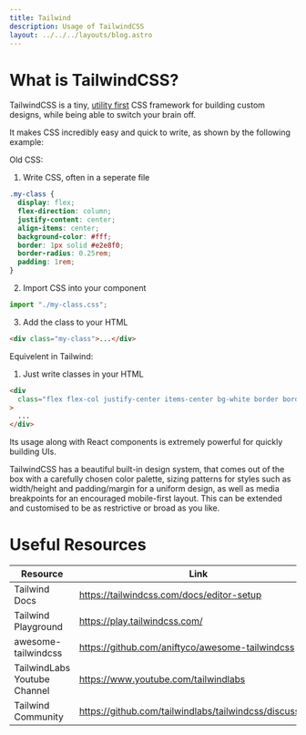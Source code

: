 ```yaml
---
title: Tailwind
description: Usage of TailwindCSS
layout: ../../../layouts/blog.astro
---
```


# What is TailwindCSS?

TailwindCSS is a tiny, [utility first](https://tailwindcss.com/docs/utility-first) CSS framework for building custom designs, while being able to switch your brain off.

It makes CSS incredibly easy and quick to write, as shown by the following example:

Old CSS:

1. Write CSS, often in a seperate file

```css
.my-class {
  display: flex;
  flex-direction: column;
  justify-content: center;
  align-items: center;
  background-color: #fff;
  border: 1px solid #e2e8f0;
  border-radius: 0.25rem;
  padding: 1rem;
}
```

2. Import CSS into your component

```jsx
import "./my-class.css";
```

3. Add the class to your HTML

```html
<div class="my-class">...</div>
```

Equivelent in Tailwind:

1. Just write classes in your HTML

```html
<div
  class="flex flex-col justify-center items-center bg-white border border-gray-200 rounded p-4"
>
  ...
</div>
```

Its usage along with React components is extremely powerful for quickly building UIs.

TailwindCSS has a beautiful built-in design system, that comes out of the box with a carefully chosen color palette, sizing patterns for styles such as width/height and padding/margin for a uniform design, as well as media breakpoints for an encouraged mobile-first layout. This can be extended and customised to be as restrictive or broad as you like.

# Useful Resources

| Resource                     | Link                                                    |
| ---------------------------- | ------------------------------------------------------- |
| Tailwind Docs                | https://tailwindcss.com/docs/editor-setup               |
| Tailwind Playground          | https://play.tailwindcss.com/                           |
| awesome-tailwindcss          | https://github.com/aniftyco/awesome-tailwindcss         |
| TailwindLabs Youtube Channel | https://www.youtube.com/tailwindlabs                    |
| Tailwind Community           | https://github.com/tailwindlabs/tailwindcss/discussions |
